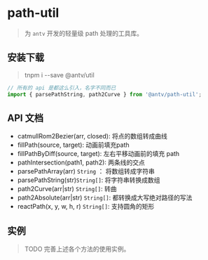# path-util

> 为 `antv` 开发的轻量级 path 处理的工具库。


## 安装下载

> tnpm i --save @antv/util

```js
// 所有的 api 是都这么引入，名字不同而已
import { parsePathString, path2Curve } from '@antv/path-util';
```


## API 文档
* catmullRom2Bezier(arr, closed): 将点的数组转成曲线
* fillPath(source, target): 动画前填充path
* fillPathByDiff(source, target): 左右平移动画前的填充 path
* pathIntersection(path1, path2): 两条线的交点
* parsePathArray(arr) `String` ： 将数组转成字符串
* parsePathString(str)`String[]`: 将字符串转换成数组
* path2Curve(arr|str) `String[]`: 转曲
* path2Absolute(arr|str) `String[]`: 都转换成大写绝对路径的写法
* reactPath(x, y, w, h, r) `String[]`: 支持圆角的矩形

## 实例

> TODO 完善上述各个方法的使用实例。

